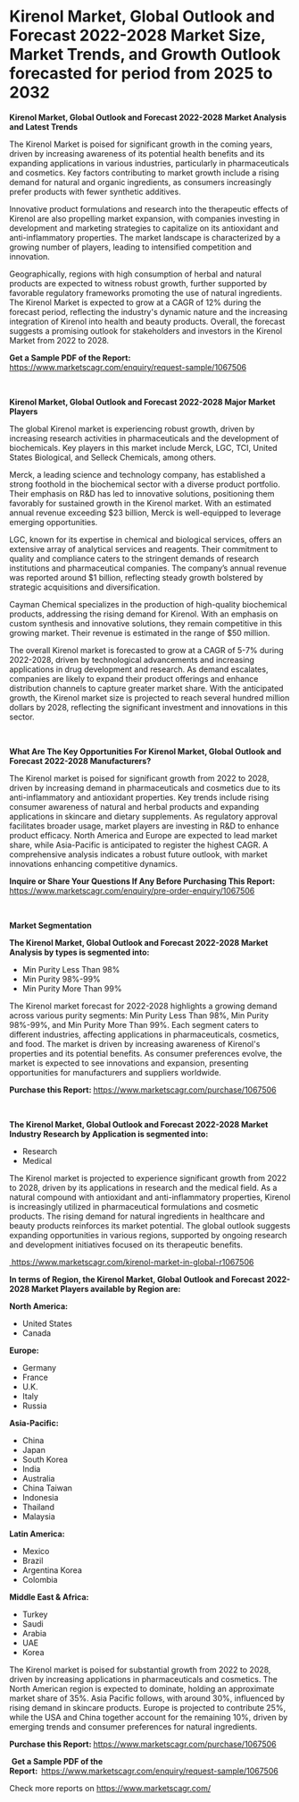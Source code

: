 <p><h1>Kirenol Market, Global Outlook and Forecast 2022-2028 Market Size, Market Trends, and Growth Outlook forecasted for period from 2025 to 2032</h1></p><p><strong>Kirenol Market, Global Outlook and Forecast 2022-2028 Market Analysis and Latest Trends</strong></p>
<p><p>The Kirenol Market is poised for significant growth in the coming years, driven by increasing awareness of its potential health benefits and its expanding applications in various industries, particularly in pharmaceuticals and cosmetics. Key factors contributing to market growth include a rising demand for natural and organic ingredients, as consumers increasingly prefer products with fewer synthetic additives. </p><p>Innovative product formulations and research into the therapeutic effects of Kirenol are also propelling market expansion, with companies investing in development and marketing strategies to capitalize on its antioxidant and anti-inflammatory properties. The market landscape is characterized by a growing number of players, leading to intensified competition and innovation.</p><p>Geographically, regions with high consumption of herbal and natural products are expected to witness robust growth, further supported by favorable regulatory frameworks promoting the use of natural ingredients. The Kirenol Market is expected to grow at a CAGR of 12% during the forecast period, reflecting the industry's dynamic nature and the increasing integration of Kirenol into health and beauty products. Overall, the forecast suggests a promising outlook for stakeholders and investors in the Kirenol Market from 2022 to 2028.</p></p>
<p><strong>Get a Sample PDF of the Report:&nbsp;</strong> <a href="https://www.marketscagr.com/enquiry/request-sample/1067506?utm_campaign=2754&utm_medium=2&utm_source=Github&utm_content=ia&utm_term=21032025&utm_id=kirenol-market-global-outlook-and-forecast-2022-2028">https://www.marketscagr.com/enquiry/request-sample/1067506</a></p>
<p>&nbsp;</p>
<p><strong>Kirenol Market, Global Outlook and Forecast 2022-2028 Major Market Players</strong></p>
<p><p>The global Kirenol market is experiencing robust growth, driven by increasing research activities in pharmaceuticals and the development of biochemicals. Key players in this market include Merck, LGC, TCI, United States Biological, and Selleck Chemicals, among others.</p><p>Merck, a leading science and technology company, has established a strong foothold in the biochemical sector with a diverse product portfolio. Their emphasis on R&D has led to innovative solutions, positioning them favorably for sustained growth in the Kirenol market. With an estimated annual revenue exceeding $23 billion, Merck is well-equipped to leverage emerging opportunities.</p><p>LGC, known for its expertise in chemical and biological services, offers an extensive array of analytical services and reagents. Their commitment to quality and compliance caters to the stringent demands of research institutions and pharmaceutical companies. The company’s annual revenue was reported around $1 billion, reflecting steady growth bolstered by strategic acquisitions and diversification.</p><p>Cayman Chemical specializes in the production of high-quality biochemical products, addressing the rising demand for Kirenol. With an emphasis on custom synthesis and innovative solutions, they remain competitive in this growing market. Their revenue is estimated in the range of $50 million.</p><p>The overall Kirenol market is forecasted to grow at a CAGR of 5-7% during 2022-2028, driven by technological advancements and increasing applications in drug development and research. As demand escalates, companies are likely to expand their product offerings and enhance distribution channels to capture greater market share. With the anticipated growth, the Kirenol market size is projected to reach several hundred million dollars by 2028, reflecting the significant investment and innovations in this sector.</p></p>
<p>&nbsp;</p>
<p><strong>What Are The Key Opportunities For Kirenol Market, Global Outlook and Forecast 2022-2028 Manufacturers?</strong></p>
<p><p>The Kirenol market is poised for significant growth from 2022 to 2028, driven by increasing demand in pharmaceuticals and cosmetics due to its anti-inflammatory and antioxidant properties. Key trends include rising consumer awareness of natural and herbal products and expanding applications in skincare and dietary supplements. As regulatory approval facilitates broader usage, market players are investing in R&D to enhance product efficacy. North America and Europe are expected to lead market share, while Asia-Pacific is anticipated to register the highest CAGR. A comprehensive analysis indicates a robust future outlook, with market innovations enhancing competitive dynamics.</p></p>
<p><strong>Inquire or Share Your Questions If Any Before Purchasing This Report:</strong> <a href="https://www.marketscagr.com/enquiry/pre-order-enquiry/1067506?utm_campaign=2754&utm_medium=2&utm_source=Github&utm_content=ia&utm_term=21032025&utm_id=kirenol-market-global-outlook-and-forecast-2022-2028">https://www.marketscagr.com/enquiry/pre-order-enquiry/1067506</a></p>
<p>&nbsp;</p>
<p><strong>Market Segmentation</strong></p>
<p><strong>The Kirenol Market, Global Outlook and Forecast 2022-2028 Market Analysis by types is segmented into:</strong></p>
<p><ul><li>Min Purity Less Than 98%</li><li>Min Purity 98%-99%</li><li>Min Purity More Than 99%</li></ul></p>
<p><p>The Kirenol market forecast for 2022-2028 highlights a growing demand across various purity segments: Min Purity Less Than 98%, Min Purity 98%-99%, and Min Purity More Than 99%. Each segment caters to different industries, affecting applications in pharmaceuticals, cosmetics, and food. The market is driven by increasing awareness of Kirenol's properties and its potential benefits. As consumer preferences evolve, the market is expected to see innovations and expansion, presenting opportunities for manufacturers and suppliers worldwide.</p></p>
<p><strong>Purchase this Report:&nbsp;</strong><a href="https://www.marketscagr.com/purchase/1067506?utm_campaign=2754&utm_medium=2&utm_source=Github&utm_content=ia&utm_term=21032025&utm_id=kirenol-market-global-outlook-and-forecast-2022-2028">https://www.marketscagr.com/purchase/1067506</a></p>
<p>&nbsp;</p>
<p><strong>The Kirenol Market, Global Outlook and Forecast 2022-2028 Market Industry Research by Application is segmented into:</strong></p>
<p><ul><li>Research</li><li>Medical</li></ul></p>
<p><p>The Kirenol market is projected to experience significant growth from 2022 to 2028, driven by its applications in research and the medical field. As a natural compound with antioxidant and anti-inflammatory properties, Kirenol is increasingly utilized in pharmaceutical formulations and cosmetic products. The rising demand for natural ingredients in healthcare and beauty products reinforces its market potential. The global outlook suggests expanding opportunities in various regions, supported by ongoing research and development initiatives focused on its therapeutic benefits.</p></p>
<p><a href="https://www.marketscagr.com/kirenol-market-in-global-r1067506?utm_campaign=2754&utm_medium=2&utm_source=Github&utm_content=ia&utm_term=21032025&utm_id=kirenol-market-global-outlook-and-forecast-2022-2028">&nbsp;https://www.marketscagr.com/kirenol-market-in-global-r1067506</a></p>
<p><strong>In terms of Region, the Kirenol Market, Global Outlook and Forecast 2022-2028 Market Players available by Region are:</strong></p>
<p>
    <p> <strong> North America: </strong>
        <ul>
            <li>United States</li>
            <li>Canada</li>
        </ul>
        </p> 
    <p> <strong> Europe: </strong>
        <ul>
            <li>Germany</li>
            <li>France</li>
            <li>U.K.</li>
            <li>Italy</li>
            <li>Russia</li>
        </ul>
        </p> 
    <p> <strong> Asia-Pacific: </strong>
        <ul>
            <li>China</li>
            <li>Japan</li>
            <li>South Korea</li>
            <li>India</li>
            <li>Australia</li>
            <li>China Taiwan</li>
            <li>Indonesia</li>
            <li>Thailand</li>
            <li>Malaysia</li>
        </ul>
        </p> 
    <p> <strong> Latin America: </strong>
        <ul>
            <li>Mexico</li>
            <li>Brazil</li>
            <li>Argentina Korea</li>
            <li>Colombia</li>
        </ul>
        </p> 
    <p> <strong> Middle East & Africa: </strong>
        <ul>
            <li>Turkey</li>
            <li>Saudi</li>
            <li>Arabia</li>
            <li>UAE</li>
            <li>Korea</li>
        </ul>
    </p>
    </p>
<p><p>The Kirenol market is poised for substantial growth from 2022 to 2028, driven by increasing applications in pharmaceuticals and cosmetics. The North American region is expected to dominate, holding an approximate market share of 35%. Asia Pacific follows, with around 30%, influenced by rising demand in skincare products. Europe is projected to contribute 25%, while the USA and China together account for the remaining 10%, driven by emerging trends and consumer preferences for natural ingredients.</p></p>
<p><strong>Purchase this Report: </strong><a href="https://www.marketscagr.com/purchase/1067506?utm_campaign=2754&utm_medium=2&utm_source=Github&utm_content=ia&utm_term=21032025&utm_id=kirenol-market-global-outlook-and-forecast-2022-2028">https://www.marketscagr.com/purchase/1067506</a></p>
<p>&nbsp;<strong>Get a Sample PDF of the Report:&nbsp;&nbsp;</strong><a href="https://www.marketscagr.com/enquiry/request-sample/1067506?utm_campaign=2754&utm_medium=2&utm_source=Github&utm_content=ia&utm_term=21032025&utm_id=kirenol-market-global-outlook-and-forecast-2022-2028">https://www.marketscagr.com/enquiry/request-sample/1067506</a></p>
<p><strong></strong></p>
<p>Check more reports on <a href="https://www.marketscagr.com/?utm_campaign=2754&utm_medium=2&utm_source=Github&utm_content=ia&utm_term=21032025&utm_id=kirenol-market-global-outlook-and-forecast-2022-2028">https://www.marketscagr.com/</a></p>